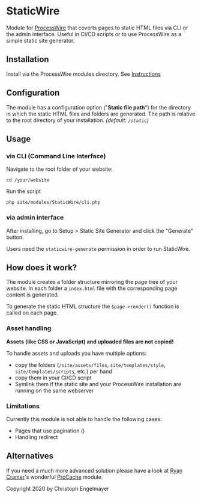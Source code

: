 # StaticWire

Module for [ProcessWire](https://processwire.com/) that coverts pages to static HTML files via CLI or the admin interface.
Useful in CI/CD scripts or to use ProcessWire as a simple static site generator.

## Installation

Install via the ProcessWire modules directory. See [Instructions](https://modules.processwire.com/install-uninstall/)

## Configuration

The module has a configuration option ("**Static file path**\") for the directory in which the static HTML files and folders are generated. The path is relative to the root directory of your installation. *(default: `/static`)*

## Usage

### via CLI (Command Line Interface)

Navigate to the root folder of your website:

    cd /your/website

Run the script

    php site/modules/StaticWire/cli.php

### via admin interface

After installing, go to Setup > Static Site Generator and click the "Generate" button.

Users need the `staticwire-generate` permission in order to run StaticWire.

## How does it work?

The module creates a folder structure mirroring the page tree of your website.
In each folder a `index.html` file with the corresponding page content is generated.

To generate the static HTML structure the `$page->render()` function is called on each page.

### Asset handling

**Assets (like CSS or JavaScript) and uploaded files are not copied!**

To handle assets and uploads you have multiple options:

* copy the folders (`/site/assets/files`, `site/templates/style`, `site/templates/scripts`, etc.) per hand
* copy them in your CI/CD script
* Symlink them if the static site and your ProcessWire installation are running on the same webserver

### Limitations

Currently this module is not able to handle the following cases:

*  Pages that use pagination ()
*  Handling redirect

## Alternatives

If you need a much more advanced solution please have a look at [Ryan Cramer](http://directory.processwire.com/developers/ryan-cramer/)'s wonderful [ProCache](https://modules.processwire.com/modules/pro-cache/) module.

Copyright 2020 by Christoph Engelmayer
